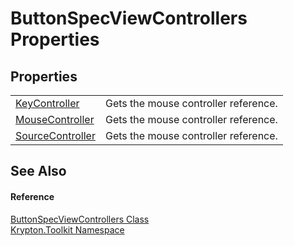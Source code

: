 # ButtonSpecViewControllers Properties




## Properties
<table>
<tr>
<td><a href="b328c628-cb43-cd4b-63d5-376fe3014b6d.md">KeyController</a></td>
<td>Gets the mouse controller reference.</td></tr>
<tr>
<td><a href="f2145e25-f580-b084-d0e8-fb9097541abf.md">MouseController</a></td>
<td>Gets the mouse controller reference.</td></tr>
<tr>
<td><a href="a04ca434-25b3-3553-4f68-faffaca9afd5.md">SourceController</a></td>
<td>Gets the mouse controller reference.</td></tr>
</table>

## See Also


#### Reference
<a href="6373c865-4e85-81cd-0267-042ef0444afd.md">ButtonSpecViewControllers Class</a>  
<a href="79d2eac2-21f4-54ff-7552-b20c33c30600.md">Krypton.Toolkit Namespace</a>  
